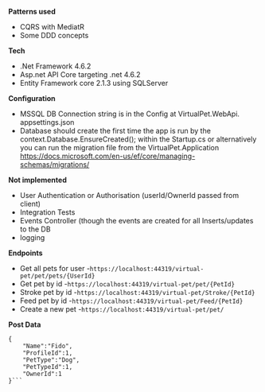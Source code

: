 **Patterns used**
- CQRS with MediatR 
- Some DDD concepts 

**Tech**
- .Net Framework 4.6.2
- Asp.net API Core targeting .net 4.6.2
- Entity Framework core 2.1.3 using SQLServer

**Configuration**
-	MSSQL DB Connection string is in the Config at VirtualPet.WebApi. appsettings.json
-	Database should create the first time the app is run by the context.Database.EnsureCreated(); 
within the Startup.cs or alternatively you can run the migration file from the VirtualPet.Application https://docs.microsoft.com/en-us/ef/core/managing-schemas/migrations/

**Not implemented**
-	User Authentication or Authorisation (userId/OwnerId passed from client) 
-	Integration Tests
-	Events Controller (though the events are created for all Inserts/updates to the DB
-	logging

**Endpoints**
- Get all pets for user 
  -```https://localhost:44319/virtual-pet/pet/pets/{UserId}```
- Get pet by id 
  -```https://localhost:44319/virtual-pet/pet/{PetId}```
- Stroke pet by id 
  -```https://localhost:44319/virtual-pet/Stroke/{PetId}```
- Feed pet by id 
  -```https://localhost:44319/virtual-pet/Feed/{PetId}```
- Create a new pet 
  -```https://localhost:44319/virtual-pet/pet/```

**Post Data**
```
{
	"Name":"Fido",
	"ProfileId":1,
	"PetType":"Dog",
	"PetTypeId":1,
	"OwnerId":1
}```



